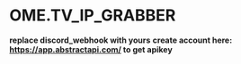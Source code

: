# OME.TV_IP_GRABBER

**replace discord_webhook with yours**
**create account here: https://app.abstractapi.com/ to get apikey**
